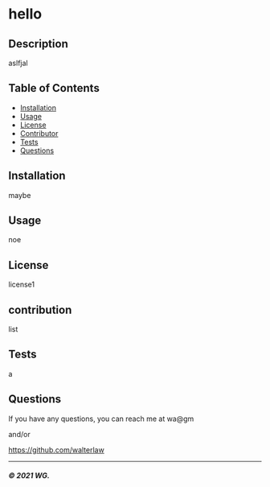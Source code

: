 
  # hello

  ## Description
  aslfjal

  ## Table of Contents
  * [Installation](#installation)
  * [Usage](#usage)
  * [License](#license)
  * [Contributor](#contributor)
  * [Tests](#tests)
  * [Questions](#questions)





  ## Installation
  maybe

  ## Usage
  noe

  ## License
  license1

  ## contribution
  list

  ## Tests
  a

  ## Questions

  If you have any questions, you can reach me at wa@gm

  and/or

  https://github.com/walterlaw

  ---
  ##### © 2021 WG.
  
  